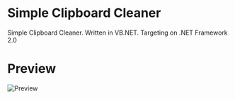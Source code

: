# Simple Clipboard Cleaner
 Simple Clipboard Cleaner. Written in VB.NET. Targeting on .NET Framework 2.0
# Preview
![Preview](https://github.com/syahdafahreza/Simple-Clipboard-Cleaner/assets/87214398/b91ecc33-b695-4e3a-ad5e-25109fe577bd)
